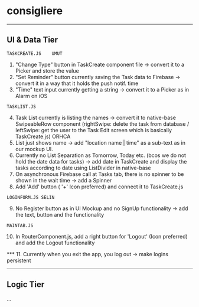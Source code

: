 # consigliere

---------------------
  UI & Data Tier
---------------------

    TASKCREATE.JS    UMUT
  1. "Change Type" button in TaskCreate component file -> convert it to a Picker and store the value
  2. "Set Reminder" button currently saving the Task data to Firebase -> convert it in a way that it holds the push notif. time
  3. "Time" text input currently getting a string -> convert it to a Picker as in Alarm on iOS
  
    TASKLIST.JS
  4. Task List currently is listing the names -> convert it to native-base SwipeableRow component (rightSwipe: delete the task from database / leftSwipe: get the user to the Task Edit screen which is basically TaskCreate.js) ORHCA
  5. List just shows name -> add "location name | time" as a sub-text as in our mockup UI.
  6. Currently no List Separation as Tomorrow, Today etc. (bcos we do not hold the date data for tasks) -> add date in TaskCreate and display the tasks according to date using ListDivider in native-base
  7. On asynchronous Firebase call at Tasks tab, there is no spinner to be shown in the wait time -> add a Spinner
  8. Add 'Add' button ( '+' Icon preferred) and connect it to TaskCreate.js
  
    LOGINFORM.JS SELIN
  9. No Register button as in UI Mockup and no SignUp functionality -> add the text, button and the functionality
  
    MAINTAB.JS
  10. In RouterComponent.js, add a right button for 'Logout' (Icon preferred) and add the Logout functionality
  
  
 *** 11. Currently when you exit the app, you log out -> make logins persistent


---------------------
  Logic Tier
---------------------

  ...
